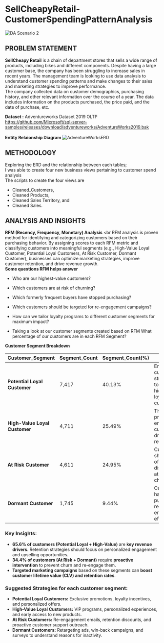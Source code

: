 # SellCheapyRetail-CustomerSpendingPatternAnalysis

![DA Scenario 2](https://github.com/user-attachments/assets/23e4941d-912b-4e9f-9b8a-da2bade3221e)

## PROBLEM STATEMENT
**SellCheapy Retail** is a chain of department stores that sells a wide range of products, including bikes and different components. Despite having a large customer base, the company has been struggling to increase sales in recent years. The management team is looking to use data analysis to understand customer spending patterns and make changes to their sales and marketing strategies to improve performance.
<br>
The company collected data on customer demographics, purchasing history, and other relevant information over the course of a year. The data includes information on the products purchased, the price paid, and the date of purchase, etc.

**Dataset :** Adventureworks Dataset 2019 OLTP https://github.com/Microsoft/sql-server-samples/releases/download/adventureworks/AdventureWorks2019.bak <br>
<br>
**Entity Relaionship Diagram**
![AdventureWorksERD](https://github.com/user-attachments/assets/b835abd2-c811-4da3-a4c5-96aec99150f7)

## METHODOLOGY
Exploring the ERD and the relationship between each tables;<br>
I was able to create four new business views pertaining to customer spend analysis<br>
The scripts to create the four views are <br>
- Cleaned_Customers,<br>
- Cleaned Products,<br>
- Cleaned Sales Territory, and <br>
- Cleaned Sales.<br>

## ANALYSIS AND INSIGHTS
**RFM (Recency, Frequency, Monetary) Analysis** <br
RFM analysis is proven method for identifying and categorizing customers based on their purchasing behavior. By assigning scores to each RFM metric and classifying customers into meaningful segments (e.g., High-Value Loyal Customer, Potential Loyal Customers, At Risk Customer, Dormant Customer), businesses can optimize marketing strategies, improve customer retention, and drive revenue growth.<br>
**Some questions RFM helps answer**
- Who are our highest-value customers?
- Which customers are at risk of churning?
- Which formerly frequent buyers have stopped purchasing?
- Which customers should be targeted for re-engagement campaigns?
- How can we tailor loyalty programs to different customer segments for maximum impact?

- Taking a look at our customer segments created based on RFM  What percentage of our customers are in each RFM Segment?

**Customer Segment Breakdown**

| Customer_Segment             | Segment_Count | Segment_Count(%) | Description |
|------------------------------|--------------|------------------|-------------|
| **Potential Loyal Customer**  | 7,417        | 40.13%           | Engaged customers with strong potential to become high-value loyal customers. |
| **High-Value Loyal Customer** | 4,711        | 25.49%           | The most profitable and engaged customers, key drivers of revenue. |
| **At Risk Customer**          | 4,611        | 24.95%           | Customers showing signs of disengagement, at risk of churning. |
| **Dormant Customer**          | 1,745        | 9.44%            | Customers who have stopped purchasing and require re-engagement efforts. |

### Key Insights:
- **65.6% of customers (Potential Loyal + High-Value)** are **key revenue drivers**. Retention strategies should focus on personalized engagement and upselling opportunities.
- **34.4% of customers (At Risk + Dormant)** require **proactive intervention** to prevent churn and re-engage them.
- **Targeted marketing campaigns** based on these segments can **boost customer lifetime value (CLV) and retention rates**.

### Suggested Strategies for each customer segment:
- **Potential Loyal Customers:** Exclusive promotions, loyalty incentives, and personalized offers.
- **High-Value Loyal Customers:** VIP programs, personalized experiences, and early access to new products.
- **At Risk Customers:** Re-engagement emails, retention discounts, and proactive customer support outreach.
- **Dormant Customers:** Retargeting ads, win-back campaigns, and surveys to understand reasons for inactivity.




